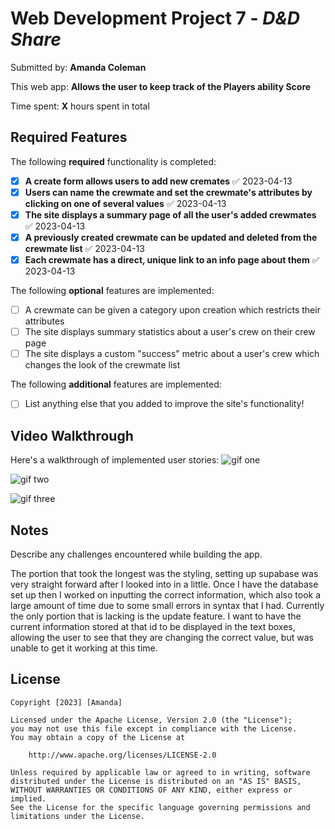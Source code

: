 # Web Development Project 7 - *D&D Share*

Submitted by: **Amanda Coleman**

This web app: **Allows the user to keep track of the Players ability Score**

Time spent: **X** hours spent in total

## Required Features

The following **required** functionality is completed:

- [x] **A create form allows users to add new cremates** ✅ 2023-04-13
- [x] **Users can name the crewmate and set the crewmate's attributes by clicking on one of several values** ✅ 2023-04-13
- [x] **The site displays a summary page of all the user's added crewmates** ✅ 2023-04-13
- [x] **A previously created crewmate can be updated and deleted from the crewmate list** ✅ 2023-04-13
- [x] **Each crewmate has a direct, unique link to an info page about them** ✅ 2023-04-13

The following **optional** features are implemented:

- [ ] A crewmate can be given a category upon creation which restricts their attributes
- [ ] The site displays summary statistics about a user's crew on their crew page 
- [ ] The site displays a custom "success" metric about a user's crew which changes the look of the crewmate list

The following **additional** features are implemented:

* [ ] List anything else that you added to improve the site's functionality!

## Video Walkthrough

Here's a walkthrough of implemented user stories:
![gif one](https://media.giphy.com/media/v1.Y2lkPTc5MGI3NjExYzAxMDEyMzdkYTAzOGU0OWFjMzhmODQzMjQ3MjA5NTI2YmM1MDYzYyZjdD1n/xd8sjF7tA9WxnA4yzA/giphy.gif)

![gif two](https://media.giphy.com/media/v1.Y2lkPTc5MGI3NjExYmM5YjhiYTJmMTYyN2M2YjUwZDkxOTc4ZTVlYmIzYzJkYmY5MThkOSZjdD1n/qvD8BCfbgEV2686C9K/giphy.gif)

![gif three](https://media.giphy.com/media/v1.Y2lkPTc5MGI3NjExY2IyNzk1NjY3ZTc2ZGVkYjkyNmM4NjA1MTUxYWZjZWJjMjY2MzNhMiZjdD1n/mSXo1JqRgpMKy11Mg2/giphy.gif)

## Notes

Describe any challenges encountered while building the app.

The portion that took the longest was the styling, setting up supabase was very straight forward after I looked into in a little. Once I have the database set up then I worked on inputting the correct information, which also took a large amount of time due to some small errors in syntax that I had. Currently the only portion that is lacking is the update feature. I want to have the current information stored at that id to be displayed in the text boxes, allowing the user to see that they are changing the correct value, but was unable to get it working at this time. 

## License

    Copyright [2023] [Amanda]

    Licensed under the Apache License, Version 2.0 (the "License");
    you may not use this file except in compliance with the License.
    You may obtain a copy of the License at

        http://www.apache.org/licenses/LICENSE-2.0

    Unless required by applicable law or agreed to in writing, software
    distributed under the License is distributed on an "AS IS" BASIS,
    WITHOUT WARRANTIES OR CONDITIONS OF ANY KIND, either express or implied.
    See the License for the specific language governing permissions and
    limitations under the License.